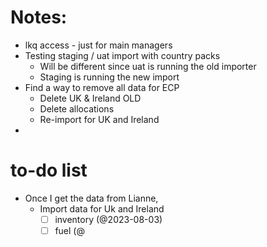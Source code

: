 # Notes:
- lkq access - just for main managers
- Testing staging / uat import with country packs
	- Will be different since uat is running the old importer
	- Staging is running the new import
- Find a way to remove all data for ECP 
	- Delete UK & Ireland OLD
	- Delete allocations
	- Re-import for UK and Ireland
- 
# to-do list
- Once I get the data from Lianne,
	- Import data for Uk and Ireland
		- [ ] inventory (@2023-08-03)
		- [ ] fuel (@